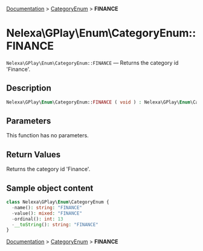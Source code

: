 [Documentation](../../README.md) > [CategoryEnum](README.md) > **FINANCE**

# Nelexa\GPlay\Enum\CategoryEnum::FINANCE
`Nelexa\GPlay\Enum\CategoryEnum::FINANCE` — Returns the category id 'Finance'.

## Description
```php
Nelexa\GPlay\Enum\CategoryEnum::FINANCE ( void ) : Nelexa\GPlay\Enum\CategoryEnum
```

## Parameters
This function has no parameters.

## Return Values
Returns the category id 'Finance'.

## Sample object content
```php
class Nelexa\GPlay\Enum\CategoryEnum {
  -name(): string: "FINANCE"
  -value(): mixed: "FINANCE"
  -ordinal(): int: 13
  -__toString(): string: "FINANCE"
}
```

[Documentation](../../README.md) > [CategoryEnum](README.md) > **FINANCE**
